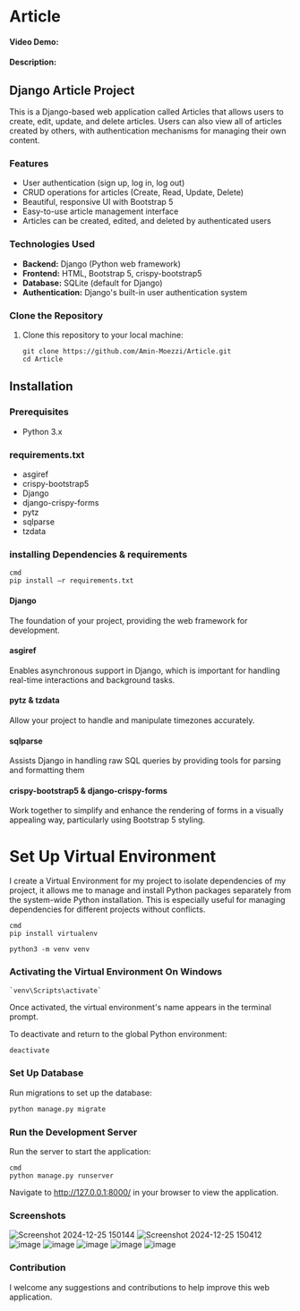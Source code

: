 # Article
#### Video Demo:  <URL HERE>
#### Description:

## Django Article Project
This is a Django-based web application called Articles that allows users to create,
edit, update, and delete articles. Users can also view  all of articles created by
others, with authentication mechanisms for managing their own content.

### Features

- User authentication (sign up, log in, log out)
- CRUD operations for articles (Create, Read, Update, Delete)
- Beautiful, responsive UI with Bootstrap 5
- Easy-to-use article management interface
- Articles can be created, edited, and deleted by authenticated users
### Technologies Used

- **Backend:** Django (Python web framework)
- **Frontend:** HTML, Bootstrap 5, crispy-bootstrap5
- **Database:** SQLite (default for Django)
- **Authentication:** Django's built-in user authentication system

  
### Clone the Repository

1. Clone this repository to your local machine:
   ```
   git clone https://github.com/Amin-Moezzi/Article.git
   cd Article

## Installation

### Prerequisites
- Python 3.x


### requirements.txt
- asgiref
- crispy-bootstrap5
- Django
- django-crispy-forms
- pytz
- sqlparse
- tzdata
  
### installing  Dependencies & requirements 
```
cmd
pip install –r requirements.txt
```

#### Django
The foundation of your project, providing the web framework for development.
#### asgiref
Enables asynchronous support in Django, which is important for handling real-time
 interactions and background tasks.

#### pytz & tzdata
Allow your project to handle and manipulate timezones accurately.
#### sqlparse 
Assists Django in handling raw SQL queries by providing tools for parsing and
 formatting them
#### crispy-bootstrap5 & django-crispy-forms
   Work together to simplify and enhance the rendering of forms in a visually
   appealing way, particularly using Bootstrap 5 styling.

# Set Up Virtual Environment
   I create  a Virtual Environment for my project to isolate dependencies
   of my project, it allows me to manage and install Python packages separately
   from the system-wide Python installation. This is especially useful for managing
   dependencies for different projects without conflicts.

``` code
cmd
pip install virtualenv

python3 -m venv venv
```
### Activating the Virtual Environment On Windows
``` cmd
`venv\Scripts\activate`
```
Once activated, the virtual environment's name appears in the terminal prompt.

To deactivate and return to the global Python environment:
```
deactivate
```

### Set Up Database
Run migrations to set up the database:
```cmd 
python manage.py migrate
```

### Run the Development Server
Run the server to start the application:
```
cmd
python manage.py runserver
```
Navigate to http://127.0.0.1:8000/ in your browser to view the application.

### Screenshots
![Screenshot 2024-12-25 150144](https://github.com/user-attachments/assets/04b444c5-43a9-4bd1-84a6-05826f99923f)
![Screenshot 2024-12-25 150412](https://github.com/user-attachments/assets/faa6a42a-434c-460b-884c-db1cbbf5c8c5)
![image](https://github.com/user-attachments/assets/1cfb2e1e-4a5b-429e-a25a-7c804f34628b)
![image](https://github.com/user-attachments/assets/988a555b-1ce0-4f34-ab72-50c9021004bd)
![image](https://github.com/user-attachments/assets/6b7a72d2-dd26-40e8-80c5-1b3379cee0d0)
![image](https://github.com/user-attachments/assets/9c75a7af-e301-4279-abac-ea00e0fb657c)
![image](https://github.com/user-attachments/assets/ebf3e663-ab07-4cd1-8cac-15a727c7e18d)

### Contribution
I welcome any suggestions and contributions to help improve this web application.
